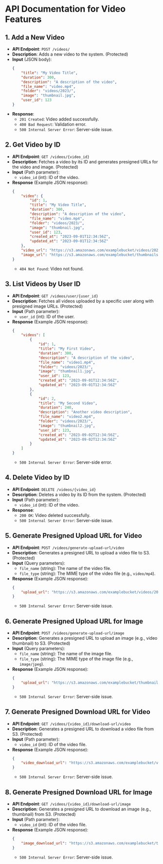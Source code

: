 # API Documentation for Video Features

## 1. Add a New Video
- **API Endpoint**: `POST /videos/`
- **Description**: Adds a new video to the system. (Protected)
- **Input** (JSON body):
    ```json
    {
        "title": "My Video Title",
        "duration": 300,
        "description": "A description of the video",
        "file_name": "video.mp4",
        "folder": "videos/2023/",
        "image": "thumbnail.jpg",
        "user_id": 123
    }
    ```
- **Response**:
    - `201 Created`: Video added successfully.
    - `400 Bad Request`: Validation error.
    - `500 Internal Server Error`: Server-side issue.

## 2. Get Video by ID
- **API Endpoint**: `GET /videos/{video_id}`
- **Description**: Fetches a video by its ID and generates presigned URLs for the video and image. (Protected)
- **Input** (Path parameter):
    - `video_id` (int): ID of the video.
- **Response** (Example JSON response):
    ```json
    {
        "video": {
            "id": 1,
            "title": "My Video Title",
            "duration": 300,
            "description": "A description of the video",
            "file_name": "video.mp4",
            "folder": "videos/2023/",
            "image": "thumbnail.jpg",
            "user_id": 123,
            "created_at": "2023-09-01T12:34:56Z",
            "updated_at": "2023-09-01T12:34:56Z"
        },
        "video_url": "https://s3.amazonaws.com/examplebucket/videos/2023/video.mp4?presigned-url",
        "image_url": "https://s3.amazonaws.com/examplebucket/thumbnails/thumbnail.jpg?presigned-url"
    }
    ```
    - `404 Not Found`: Video not found.

## 3. List Videos by User ID
- **API Endpoint**: `GET /videos/user/{user_id}`
- **Description**: Fetches all videos uploaded by a specific user along with presigned image URLs. (Protected)
- **Input** (Path parameter):
    - `user_id` (int): ID of the user.
- **Response** (Example JSON response):
    ```json
    {
        "videos": [
            {
                "id": 1,
                "title": "My First Video",
                "duration": 300,
                "description": "A description of the video",
                "file_name": "video1.mp4",
                "folder": "videos/2023/",
                "image": "thumbnail1.jpg",
                "user_id": 123,
                "created_at": "2023-09-01T12:34:56Z",
                "updated_at": "2023-09-01T12:34:56Z"
            },
            {
                "id": 2,
                "title": "My Second Video",
                "duration": 240,
                "description": "Another video description",
                "file_name": "video2.mp4",
                "folder": "videos/2023/",
                "image": "thumbnail2.jpg",
                "user_id": 123,
                "created_at": "2023-09-02T12:34:56Z",
                "updated_at": "2023-09-02T12:34:56Z"
            }
        ]
    }
    ```
    - `500 Internal Server Error`: Server-side error.

## 4. Delete Video by ID
- **API Endpoint**: `DELETE /videos/{video_id}`
- **Description**: Deletes a video by its ID from the system. (Protected)
- **Input** (Path parameter):
    - `video_id` (int): ID of the video.
- **Response**:
    - `200 OK`: Video deleted successfully.
    - `500 Internal Server Error`: Server-side issue.

## 5. Generate Presigned Upload URL for Video
- **API Endpoint**: `POST /videos/generate-upload-url/video`
- **Description**: Generates a presigned URL to upload a video file to S3. (Protected)
- **Input** (Query parameters):
    - `file_name` (string): The name of the video file.
    - `file_type` (string): The MIME type of the video file (e.g., `video/mp4`).
- **Response** (Example JSON response):
    ```json
    {
        "upload_url": "https://s3.amazonaws.com/examplebucket/videos/2023/video.mp4?presigned-url"
    }
    ```
    - `500 Internal Server Error`: Server-side issue.

## 6. Generate Presigned Upload URL for Image
- **API Endpoint**: `POST /videos/generate-upload-url/image`
- **Description**: Generates a presigned URL to upload an image (e.g., video thumbnail) to S3. (Protected)
- **Input** (Query parameters):
    - `file_name` (string): The name of the image file.
    - `file_type` (string): The MIME type of the image file (e.g., `image/jpeg`).
- **Response** (Example JSON response):
    ```json
    {
        "upload_url": "https://s3.amazonaws.com/examplebucket/thumbnails/thumbnail.jpg?presigned-url"
    }
    ```
    - `500 Internal Server Error`: Server-side issue.

## 7. Generate Presigned Download URL for Video
- **API Endpoint**: `GET /videos/{video_id}/download-url/video`
- **Description**: Generates a presigned URL to download a video file from S3. (Protected)
- **Input** (Path parameter):
    - `video_id` (int): ID of the video file.
- **Response** (Example JSON response):
    ```json
    {
        "video_download_url": "https://s3.amazonaws.com/examplebucket/videos/2023/video.mp4?presigned-url"
    }
    ```
    - `500 Internal Server Error`: Server-side issue.

## 8. Generate Presigned Download URL for Image
- **API Endpoint**: `GET /videos/{video_id}/download-url/image`
- **Description**: Generates a presigned URL to download an image (e.g., thumbnail) from S3. (Protected)
- **Input** (Path parameter):
    - `video_id` (int): ID of the video file.
- **Response** (Example JSON response):
    ```json
    {
        "image_download_url": "https://s3.amazonaws.com/examplebucket/thumbnails/thumbnail.jpg?presigned-url"
    }
    ```
    - `500 Internal Server Error`: Server-side issue.
